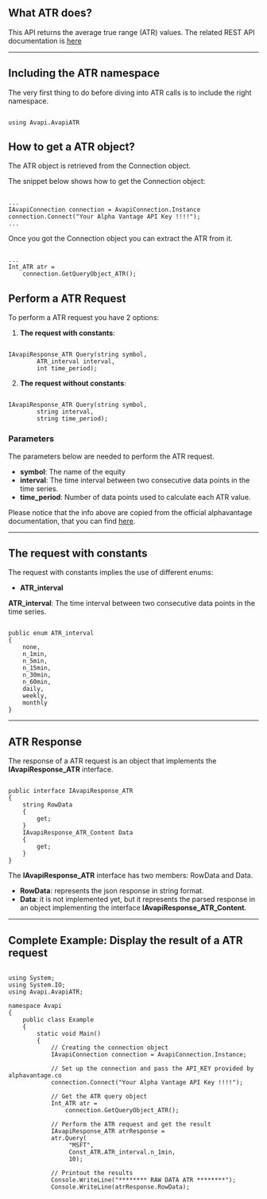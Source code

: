 ## What ATR does?
This API returns the average true range (ATR) values. The related REST API documentation is [here](https://www.alphavantage.co/documentation/#atr)  

***
## Including the ATR namespace
The very first thing to do before diving into ATR calls is to include the right namespace.  

```

using Avapi.AvapiATR

```

## How to get a ATR object?
The ATR object is retrieved from the Connection object.  

The snippet below shows how to get the Connection object:
```

...
IAvapiConnection connection = AvapiConnection.Instance
connection.Connect("Your Alpha Vantage API Key !!!!");
...

```
Once you got the Connection object you can extract the ATR from it.
```

...
Int_ATR atr = 
	connection.GetQueryObject_ATR();

```

## Perform a ATR Request
To perform a ATR request you have 2 options:
1. **The request with constants**:

```

IAvapiResponse_ATR Query(string symbol,
		ATR_interval interval,
		int time_period);

```  

2. **The request without constants**:

```

IAvapiResponse_ATR Query(string symbol,
		string interval,
		string time_period);

```  

### Parameters
The parameters below are needed to perform the ATR request.  
* **symbol**: The name of the equity
* **interval**: The time interval between two consecutive data points in the time series.
* **time_period**: Number of data points used to calculate each ATR value.

Please notice that the info above are copied from the official alphavantage documentation, that you can find [here](https://www.alphavantage.co/documentation/).  

***
## The request with constants
The request with constants implies the use of different enums:
* **ATR_interval**

**ATR_interval**: The time interval between two consecutive data points in the time series.
```  

public enum ATR_interval
{
	none,
	n_1min,
	n_5min,
	n_15min,
	n_30min,
	n_60min,
	daily,
	weekly,
	monthly
}

```  
  

***
## ATR Response
The response of a ATR request is an object that implements the **IAvapiResponse_ATR** interface.
```

public interface IAvapiResponse_ATR
{
    string RowData
    {
        get;
    }
    IAvapiResponse_ATR_Content Data
    {
        get;
    }
}

```
The **IAvapiResponse_ATR** interface has two members: RowData and Data.
* **RowData**: represents the json response in string format.
* **Data**: it is not implemented yet, but it represents the parsed response in an object implementing the interface **IAvapiResponse_ATR_Content**.
  

***
## Complete Example: Display the result of a ATR request
```

using System;
using System.IO;
using Avapi.AvapiATR;

namespace Avapi
{
    public class Example
    {
        static void Main()
        {
            // Creating the connection object
            IAvapiConnection connection = AvapiConnection.Instance;

            // Set up the connection and pass the API_KEY provided by alphavantage.co
            connection.Connect("Your Alpha Vantage API Key !!!!");

            // Get the ATR query object
            Int_ATR atr =
                connection.GetQueryObject_ATR();

            // Perform the ATR request and get the result
            IAvapiResponse_ATR atrResponse = 
            atr.Query(
                 "MSFT",
                 Const_ATR.ATR_interval.n_1min,
                 10);

            // Printout the results
            Console.WriteLine("******** RAW DATA ATR ********");
            Console.WriteLine(atrResponse.RowData);

```
